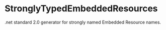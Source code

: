 # StronglyTypedEmbeddedResources
.net standard 2.0 generator for strongly named Embedded Resource names.
